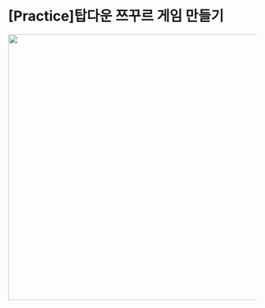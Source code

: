 # [Practice]탑다운 쯔꾸르 게임 만들기

<img src="https://user-images.githubusercontent.com/50513500/151964666-52aaa646-c6ab-4922-a306-d81d8b6e5923.png" width="960" height="540">


